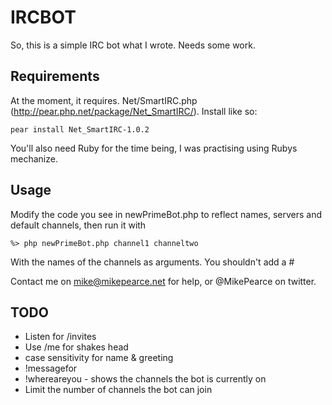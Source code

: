 IRCBOT
======
So, this is a simple IRC bot what I wrote. Needs some work.

Requirements
------------
At the moment, it requires. Net/SmartIRC.php (http://pear.php.net/package/Net_SmartIRC/). Install like so:

    pear install Net_SmartIRC-1.0.2

You'll also need Ruby for the time being, I was practising using Rubys mechanize.

Usage
-----
Modify the code you see in newPrimeBot.php to reflect names, servers and default channels, then run it with

    %> php newPrimeBot.php channel1 channeltwo

With the names of the channels as arguments. You shouldn't add a #

Contact me on mike@mikepearce.net for help, or @MikePearce on twitter.

TODO
----
* Listen for /invites
* Use /me for shakes head
* case sensitivity for name & greeting
* !messagefor
* !whereareyou - shows the channels the bot is currently on
* Limit the number of channels the bot can join
